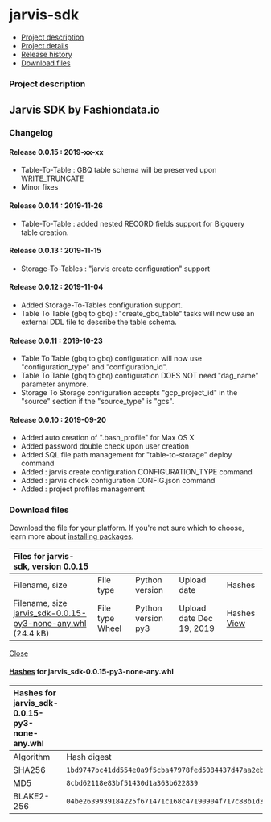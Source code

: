 # jarvis-sdk

* [ Project description](jarvis-sdk-10.md#description)
* [ Project details](jarvis-sdk-10.md#data)
* [ Release history](jarvis-sdk-10.md#history)
* [ Download files](jarvis-sdk-10.md#files)

### Project description

## Jarvis SDK by Fashiondata.io

### Changelog

#### Release 0.0.15 : 2019-xx-xx

* Table-To-Table : GBQ table schema will be preserved upon WRITE\_TRUNCATE
* Minor fixes

#### Release 0.0.14 : 2019-11-26

* Table-To-Table : added nested RECORD fields support for Bigquery table creation.

#### Release 0.0.13 : 2019-11-15

* Storage-To-Tables : "jarvis create configuration" support

#### Release 0.0.12 : 2019-11-04

* Added Storage-To-Tables configuration support.
* Table To Table \(gbq to gbq\) : "create\_gbq\_table" tasks will now use an external DDL file to describe the table schema.

#### Release 0.0.11 : 2019-10-23

* Table To Table \(gbq to gbq\) configuration will now use "configuration\_type" and "configuration\_id".
* Table To Table \(gbq to gbq\) configuration DOES NOT need "dag\_name" parameter anymore.
* Storage To Storage configuration accepts "gcp\_project\_id" in the "source" section if the "source\_type" is "gcs".

#### Release 0.0.10 : 2019-09-20

* Added auto creation of ".bash\_profile" for Max OS X
* Added password double check upon user creation
* Added SQL file path management for "table-to-storage" deploy command
* Added : jarvis create configuration CONFIGURATION\_TYPE command
* Added : jarvis check configuration CONFIG.json command
* Added : project profiles management

### Download files

Download the file for your platform. If you're not sure which to choose, learn more about [installing packages](https://packaging.python.org/installing/).

| Files for jarvis-sdk, version 0.0.15 |  |  |  |  |
| :--- | :--- | :--- | :--- | :--- |
| Filename, size | File type | Python version | Upload date | Hashes |
|  Filename, size [jarvis\_sdk-0.0.15-py3-none-any.whl](https://files.pythonhosted.org/packages/04/be/2639939184225f671471c168c47190904f717c88b1d323bec79f56023b6b/jarvis_sdk-0.0.15-py3-none-any.whl) \(24.4 kB\) |  File type Wheel |  Python version py3 |  Upload date Dec 19, 2019 |  Hashes [View](jarvis-sdk-10.md#copy-hash-modal-e3baf8ac-2ffc-4ac7-817f-199bf0d5c16c) |

[ Close](jarvis-sdk-10.md#modal-close)

####  [Hashes](https://pip.pypa.io/en/stable/reference/pip_install/#hash-checking-mode) for jarvis\_sdk-0.0.15-py3-none-any.whl

| Hashes for jarvis\_sdk-0.0.15-py3-none-any.whl |  |  |
| :--- | :--- | :--- |
| Algorithm | Hash digest |  |
| SHA256 | `1bd9747bc41dd554e0a9f5cba47978fed5084437d47aa2eb8d8dc92b816293ea` |  |
| MD5 | `8cbd62118e83bf51430d1a363b622839` |  |
| BLAKE2-256 | `04be2639939184225f671471c168c47190904f717c88b1d323bec79f56023b6b` |  |

